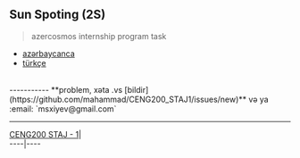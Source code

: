 ## Sun Spoting (2S)
> azercosmos internship program task

* [azərbaycanca](/2S/lang/az.md)
* [türkçe](/2S/lang/tr.md)

<br>
-----------
**problem, xəta .vs [bildir](https://github.com/mahammad/CENG200_STAJ1/issues/new)** və ya :email: `msxiyev@gmail.com`

---------------------------
   [CENG200 STAJ - 1](/README.md)|       
 ----|----

